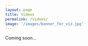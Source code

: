 ```yaml
---
layout: page
title: Videos
permalink: /videos/
image: '/images/banner_for_viz.jpg'
---
```


Coming soon...
